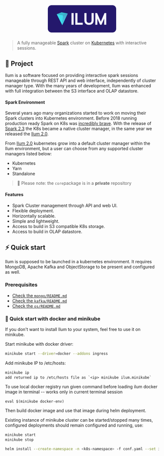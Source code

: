 <h1 align="center">
  <img src="logo.svg" width="224px"/><br/>
</h1>

> A fully manageable [Spark](https://github.com/apache/spark) cluster on [Kubernetes](https://github.com/kubernetes/kubernetes) with interactive sessions.

## 📖 Project

Ilum is a software focused on providing interactive spark sessions manageable through REST API and web interface, independently of cluster manager type. With the many years of development, Ilum was enhanced with full integration between the S3 interface and OLAP datastore.

#### Spark Environment

Several years ago many organizations started to work on moving their Spark clusters into Kubernetes environment. Before 2018 running production ready Spark on K8s was [incredibly brave](https://github.com/apache-spark-on-k8s/spark).
With the release of [Spark 2.3](https://spark.apache.org/releases/spark-release-2-3-0.html) the K8s became a native cluster manager, in the same year we released the [Ilum 2.0](https://github.com/ilum-cloud/ilum-core/releases/tag/ilum-2.0.0).

From [Ilum 2.0](https://github.com/ilum-cloud/ilum-core/releases/tag/ilum-2.0.0) kubernetes grow into a default cluster manager within the Ilum environment, but a user can choose from any supported cluster managers listed below:

- Kubernetes
- Yarn
- Standalone

> 🔔 Please note: the `core`package is in a **private** repository

#### Features

- Spark Cluster management through API and web UI.
- Flexible deployment.
- Horizontally scalable.
- Simple and lightweight.
- Access to build in S3 compatible K8s storage.
- Access to build in OLAP datastore.

## ⚡️ Quick start

Ilum is supposed to be launched in a kubernetes environment.
It requires MongoDB, Apache Kafka and ObjectStorage to be present and configured as well.

### Prerequisites

- [Check the `mongo/README.md`](mongo/)
- [Check the `kafka/README.md`](kafka/)
- [Check the `os/README.md`](os/)

### 🐳 Quick start with docker and minikube

If you don't want to install Ilum to your system, feel free to use it on minikube.

Start minikube with docker driver:

```bash
minikube start --driver=docker --addons ingress
```
Add minikube IP to /etc/hosts:
```
minikube ip
add returned ip to /etc/hosts file as `<ip> minikube ilum.minikube`
```
To use local docker registry run given command before loading ilum docker image in terminal -- works only in current 
terminal session
```shell
eval $(minikube docker-env)
```
Then build docker image and use that image during helm deployment.

Existing instance of minikube cluster can be started/stopped many times, 
configured deployments should remain configured and running, use:
```shell
minikube start
minikube stop
```


```bash
helm install --create-namespace -n <k8s-namespace> -f conf.yaml --set image=ilum:2.0.0 --set mongo.uri=<mongo uri> --set kafka.address=<kafka broker address> ilum/core
```
